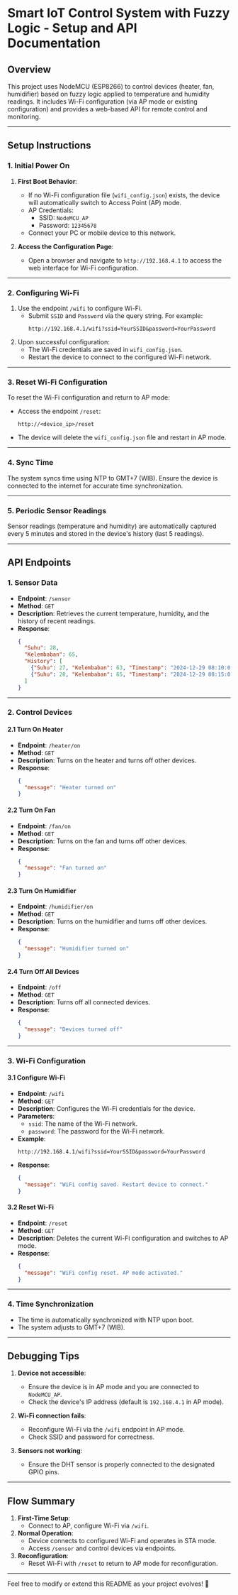 
# **Smart IoT Control System with Fuzzy Logic - Setup and API Documentation**

## **Overview**
This project uses NodeMCU (ESP8266) to control devices (heater, fan, humidifier) based on fuzzy logic applied to temperature and humidity readings. It includes Wi-Fi configuration (via AP mode or existing configuration) and provides a web-based API for remote control and monitoring.

---

## **Setup Instructions**

### **1. Initial Power On**
1. **First Boot Behavior**:
   - If no Wi-Fi configuration file (`wifi_config.json`) exists, the device will automatically switch to Access Point (AP) mode.
   - AP Credentials:
     - SSID: `NodeMCU_AP`
     - Password: `12345678`
   - Connect your PC or mobile device to this network.

2. **Access the Configuration Page**:
   - Open a browser and navigate to `http://192.168.4.1` to access the web interface for Wi-Fi configuration.

---

### **2. Configuring Wi-Fi**
1. Use the endpoint `/wifi` to configure Wi-Fi. 
   - Submit `SSID` and `Password` via the query string. For example:
     ```
     http://192.168.4.1/wifi?ssid=YourSSID&password=YourPassword
     ```
2. Upon successful configuration:
   - The Wi-Fi credentials are saved in `wifi_config.json`.
   - Restart the device to connect to the configured Wi-Fi network.

---

### **3. Reset Wi-Fi Configuration**
To reset the Wi-Fi configuration and return to AP mode:
- Access the endpoint `/reset`:
  ```
  http://<device_ip>/reset
  ```
- The device will delete the `wifi_config.json` file and restart in AP mode.

---

### **4. Sync Time**
The system syncs time using NTP to GMT+7 (WIB). Ensure the device is connected to the internet for accurate time synchronization.

---

### **5. Periodic Sensor Readings**
Sensor readings (temperature and humidity) are automatically captured every 5 minutes and stored in the device's history (last 5 readings).

---

## **API Endpoints**

### **1. Sensor Data**
- **Endpoint**: `/sensor`
- **Method**: `GET`
- **Description**: Retrieves the current temperature, humidity, and the history of recent readings.
- **Response**:
  ```json
  {
    "Suhu": 28,
    "Kelembaban": 65,
    "History": [
      {"Suhu": 27, "Kelembaban": 63, "Timestamp": "2024-12-29 08:10:00"},
      {"Suhu": 28, "Kelembaban": 65, "Timestamp": "2024-12-29 08:15:00"}
    ]
  }
  ```

---

### **2. Control Devices**
#### **2.1 Turn On Heater**
- **Endpoint**: `/heater/on`
- **Method**: `GET`
- **Description**: Turns on the heater and turns off other devices.
- **Response**:
  ```json
  {
    "message": "Heater turned on"
  }
  ```

#### **2.2 Turn On Fan**
- **Endpoint**: `/fan/on`
- **Method**: `GET`
- **Description**: Turns on the fan and turns off other devices.
- **Response**:
  ```json
  {
    "message": "Fan turned on"
  }
  ```

#### **2.3 Turn On Humidifier**
- **Endpoint**: `/humidifier/on`
- **Method**: `GET`
- **Description**: Turns on the humidifier and turns off other devices.
- **Response**:
  ```json
  {
    "message": "Humidifier turned on"
  }
  ```

#### **2.4 Turn Off All Devices**
- **Endpoint**: `/off`
- **Method**: `GET`
- **Description**: Turns off all connected devices.
- **Response**:
  ```json
  {
    "message": "Devices turned off"
  }
  ```

---

### **3. Wi-Fi Configuration**
#### **3.1 Configure Wi-Fi**
- **Endpoint**: `/wifi`
- **Method**: `GET`
- **Description**: Configures the Wi-Fi credentials for the device.
- **Parameters**:
  - `ssid`: The name of the Wi-Fi network.
  - `password`: The password for the Wi-Fi network.
- **Example**:
  ```
  http://192.168.4.1/wifi?ssid=YourSSID&password=YourPassword
  ```
- **Response**:
  ```json
  {
    "message": "WiFi config saved. Restart device to connect."
  }
  ```

#### **3.2 Reset Wi-Fi**
- **Endpoint**: `/reset`
- **Method**: `GET`
- **Description**: Deletes the current Wi-Fi configuration and switches to AP mode.
- **Response**:
  ```json
  {
    "message": "WiFi config reset. AP mode activated."
  }
  ```

---

### **4. Time Synchronization**
- The time is automatically synchronized with NTP upon boot.
- The system adjusts to GMT+7 (WIB).

---

## **Debugging Tips**
1. **Device not accessible**:
   - Ensure the device is in AP mode and you are connected to `NodeMCU_AP`.
   - Check the device's IP address (default is `192.168.4.1` in AP mode).

2. **Wi-Fi connection fails**:
   - Reconfigure Wi-Fi via the `/wifi` endpoint in AP mode.
   - Check SSID and password for correctness.

3. **Sensors not working**:
   - Ensure the DHT sensor is properly connected to the designated GPIO pins.

---

## **Flow Summary**
1. **First-Time Setup**:
   - Connect to AP, configure Wi-Fi via `/wifi`.
2. **Normal Operation**:
   - Device connects to configured Wi-Fi and operates in STA mode.
   - Access `/sensor` and control devices via endpoints.
3. **Reconfiguration**:
   - Reset Wi-Fi with `/reset` to return to AP mode for reconfiguration. 

---

Feel free to modify or extend this README as your project evolves! 🚀
